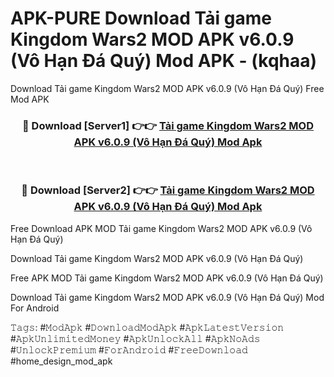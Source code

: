 # APK-PURE Download Tải game Kingdom Wars2 MOD APK v6.0.9 (Vô Hạn Đá Quý) Mod APK - (kqhaa)
Download Tải game Kingdom Wars2 MOD APK v6.0.9 (Vô Hạn Đá Quý) Free Mod APK

<div align="center">
<h3>🔴 Download [Server1] 👉👉 <a href="https://apk-comot.site?title=Tải_game_Kingdom_Wars2_MOD_APK_v6.0.9_(Vô_Hạn_Đá_Quý)">Tải game Kingdom Wars2 MOD APK v6.0.9 (Vô Hạn Đá Quý) Mod Apk</a></h3><br>

<h3>🔴 Download [Server2] 👉👉 <a href="https://apk-comot.site?title=Tải_game_Kingdom_Wars2_MOD_APK_v6.0.9_(Vô_Hạn_Đá_Quý)">Tải game Kingdom Wars2 MOD APK v6.0.9 (Vô Hạn Đá Quý) Mod Apk</a></h3>
</div>


Free Download APK MOD Tải game Kingdom Wars2 MOD APK v6.0.9 (Vô Hạn Đá Quý)

Download Tải game Kingdom Wars2 MOD APK v6.0.9 (Vô Hạn Đá Quý) 

Free APK MOD Tải game Kingdom Wars2 MOD APK v6.0.9 (Vô Hạn Đá Quý) 

Download Tải game Kingdom Wars2 MOD APK v6.0.9 (Vô Hạn Đá Quý) Mod For Android

𝚃𝚊𝚐𝚜: #𝙼𝚘𝚍𝙰𝚙𝚔 #𝙳𝚘𝚠𝚗𝚕𝚘𝚊𝚍𝙼𝚘𝚍𝙰𝚙𝚔 #𝙰𝚙𝚔𝙻𝚊𝚝𝚎𝚜𝚝𝚅𝚎𝚛𝚜𝚒𝚘𝚗 #𝙰𝚙𝚔𝚄𝚗𝚕𝚒𝚖𝚒𝚝𝚎𝚍𝙼𝚘𝚗𝚎𝚢 #𝙰𝚙𝚔𝚄𝚗𝚕𝚘𝚌𝚔𝙰𝚕𝚕 #𝙰𝚙𝚔𝙽𝚘𝙰𝚍𝚜 #𝚄𝚗𝚕𝚘𝚌𝚔𝙿𝚛𝚎𝚖𝚒𝚞𝚖 #𝙵𝚘𝚛𝙰𝚗𝚍𝚛𝚘𝚒𝚍 #𝙵𝚛𝚎𝚎𝙳𝚘𝚠𝚗𝚕𝚘𝚊𝚍 #home_design_mod_apk